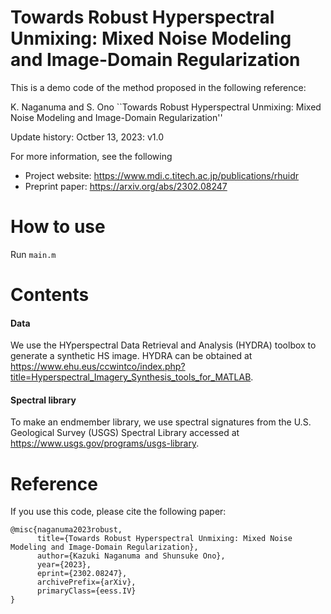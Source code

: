 # Towards Robust Hyperspectral Unmixing: Mixed Noise Modeling and Image-Domain Regularization

This is a demo code of the method proposed in the following reference:

K. Naganuma and S. Ono
``Towards Robust Hyperspectral Unmixing: Mixed Noise Modeling and Image-Domain Regularization''

Update history:
Octber 13, 2023: v1.0 

For more information, see the following 
- Project website: https://www.mdi.c.titech.ac.jp/publications/rhuidr
- Preprint paper: https://arxiv.org/abs/2302.08247

# How to use
Run `main.m`

# Contents
#### Data
We use the HYperspectral Data Retrieval and Analysis (HYDRA) toolbox to generate a synthetic HS image.
HYDRA can be obtained at https://www.ehu.eus/ccwintco/index.php?title=Hyperspectral_Imagery_Synthesis_tools_for_MATLAB.

#### Spectral library
To make an endmember library, we use spectral signatures from the U.S. Geological Survey (USGS) Spectral Library accessed at https://www.usgs.gov/programs/usgs-library.

# Reference
If you use this code, please cite the following paper:

```
@misc{naganuma2023robust,
      title={Towards Robust Hyperspectral Unmixing: Mixed Noise Modeling and Image-Domain Regularization}, 
      author={Kazuki Naganuma and Shunsuke Ono},
      year={2023},
      eprint={2302.08247},
      archivePrefix={arXiv},
      primaryClass={eess.IV}
}
```
